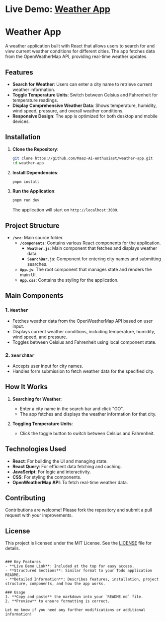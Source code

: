 # Live Demo: [Weather App](https://wheatherappmaaz.netlify.app/)

# Weather App

A weather application built with React that allows users to search for and view current weather conditions for different cities. The app fetches data from the OpenWeatherMap API, providing real-time weather updates.

## Features

- **Search for Weather**: Users can enter a city name to retrieve current weather information.
- **Toggle Temperature Units**: Switch between Celsius and Fahrenheit for temperature readings.
- **Display Comprehensive Weather Data**: Shows temperature, humidity, wind speed, pressure, and overall weather conditions.
- **Responsive Design**: The app is optimized for both desktop and mobile devices.

## Installation

1. **Clone the Repository**:
   ```bash
   git clone https://github.com/Maaz-Ai-enthusiast/weather-app.git
   cd weather-app


2. **Install Dependencies**:
   ```bash
   pnpm install
   ```

3. **Run the Application**:
   ```bash
   pnpm run dev
   ```
   The application will start on `http://localhost:3000`.

## Project Structure

- **`/src`**: Main source folder.
  - **`/components`**: Contains various React components for the application.
    - **`Weather.js`**: Main component that fetches and displays weather data.
    - **`SearchBar.js`**: Component for entering city names and submitting searches.
  - **`App.js`**: The root component that manages state and renders the main UI.
  - **`App.css`**: Contains the styling for the application.

## Main Components

### 1. `Weather`
- Fetches weather data from the OpenWeatherMap API based on user input.
- Displays current weather conditions, including temperature, humidity, wind speed, and pressure.
- Toggles between Celsius and Fahrenheit using local component state.

### 2. `SearchBar`
- Accepts user input for city names.
- Handles form submission to fetch weather data for the specified city.

## How It Works

1. **Searching for Weather**:
   - Enter a city name in the search bar and click "GO".
   - The app fetches and displays the weather information for that city.

2. **Toggling Temperature Units**:
   - Click the toggle button to switch between Celsius and Fahrenheit.

## Technologies Used

- **React**: For building the UI and managing state.
- **React Query**: For efficient data fetching and caching.
- **JavaScript**: For logic and interactivity.
- **CSS**: For styling the components.
- **OpenWeatherMap API**: To fetch real-time weather data.

## Contributing

Contributions are welcome! Please fork the repository and submit a pull request with your improvements.

## License

This project is licensed under the MIT License. See the [LICENSE](LICENSE) file for details.
```

### Key Features
- **Live Demo Link**: Included at the top for easy access.
- **Structured Sections**: Similar format to your Todo application README.
- **Detailed Information**: Describes features, installation, project structure, components, and how the app works.

### Usage
1. **Copy and paste** the markdown into your `README.md` file.
2. **Preview** to ensure formatting is correct.

Let me know if you need any further modifications or additional information!

